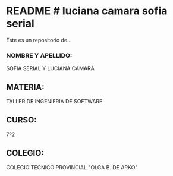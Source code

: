 # README # luciana camara sofia serial
Este es un repositorio de...

### NOMBRE Y APELLIDO: ###
SOFIA SERIAL Y LUCIANA CAMARA

## MATERIA: ##
TALLER DE INGENIERIA DE SOFTWARE

## CURSO: ##
7º2

## COLEGIO: ##
COLEGIO TECNICO PROVINCIAL "OLGA B. DE ARKO"
